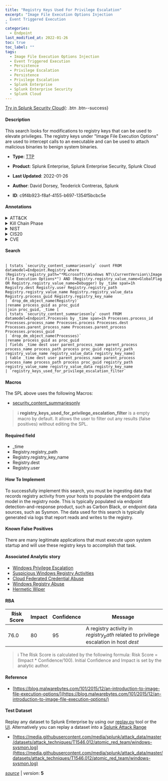 ```yaml
---
title: "Registry Keys Used For Privilege Escalation"
excerpt: "Image File Execution Options Injection
, Event Triggered Execution
"
categories:
  - Endpoint
last_modified_at: 2022-01-26
toc: true
toc_label: ""
tags:
  - Image File Execution Options Injection
  - Event Triggered Execution
  - Persistence
  - Privilege Escalation
  - Persistence
  - Privilege Escalation
  - Splunk Enterprise
  - Splunk Enterprise Security
  - Splunk Cloud
---
```




[Try in Splunk Security Cloud](https://www.splunk.com/en_us/products/cyber-security.html){: .btn .btn--success}

#### Description

This search looks for modifications to registry keys that can be used to elevate privileges. The registry keys under "Image File Execution Options" are used to intercept calls to an executable and can be used to attach malicious binaries to benign system binaries.

- **Type**: [TTP](https://github.com/splunk/security_content/wiki/Detection-Analytic-Types)
- **Product**: Splunk Enterprise, Splunk Enterprise Security, Splunk Cloud

- **Last Updated**: 2022-01-26
- **Author**: David Dorsey, Teoderick Contreras, Splunk
- **ID**: c9f4b923-f8af-4155-b697-1354f5bcbc5e


#### Annotations

<details>
  <summary>ATT&CK</summary>

<div markdown="1">


| ID             | Technique        |  Tactic             |
| -------------- | ---------------- |-------------------- |
| [T1546.012](https://attack.mitre.org/techniques/T1546/012/) | Image File Execution Options Injection | Persistence, Privilege Escalation |

| [T1546](https://attack.mitre.org/techniques/T1546/) | Event Triggered Execution | Persistence, Privilege Escalation |

</div>
</details>


<details>
  <summary>Kill Chain Phase</summary>

<div markdown="1">

* Actions on Objectives


</div>
</details>


<details>
  <summary>NIST</summary>

<div markdown="1">

* PR.PT
* DE.CM



</div>
</details>

<details>
  <summary>CIS20</summary>

<div markdown="1">

* CIS 8



</div>
</details>

<details>
  <summary>CVE</summary>

<div markdown="1">


</div>
</details>

#### Search 

```

| tstats `security_content_summariesonly` count FROM datamodel=Endpoint.Registry where (Registry.registry_path="*Microsoft\\Windows NT\\CurrentVersion\\Image File Execution Options*") AND (Registry.registry_value_name=GlobalFlag OR Registry.registry_value_name=Debugger) by _time span=1h Registry.dest Registry.user Registry.registry_path Registry.registry_value_name Registry.registry_value_data Registry.process_guid Registry.registry_key_name 
| `drop_dm_object_name(Registry)` 
|rename process_guid as proc_guid 
|join proc_guid, _time [
| tstats `security_content_summariesonly` count FROM datamodel=Endpoint.Processes by _time span=1h Processes.process_id Processes.process_name Processes.process Processes.dest Processes.parent_process_name Processes.parent_process Processes.process_guid 
| `drop_dm_object_name(Processes)` 
|rename process_guid as proc_guid 
| fields _time dest user parent_process_name parent_process process_name process_path process proc_guid registry_path registry_value_name registry_value_data registry_key_name] 
| table _time dest user parent_process_name parent_process process_name process_path process proc_guid registry_path registry_value_name registry_value_data registry_key_name 
| `registry_keys_used_for_privilege_escalation_filter`
```

#### Macros
The SPL above uses the following Macros:
* [security_content_summariesonly](https://github.com/splunk/security_content/blob/develop/macros/security_content_summariesonly.yml)

> :information_source:
> **registry_keys_used_for_privilege_escalation_filter** is a empty macro by default. It allows the user to filter out any results (false positives) without editing the SPL.

#### Required field
* _time
* Registry.registry_path
* Registry.registry_key_name
* Registry.dest
* Registry.user


#### How To Implement
To successfully implement this search, you must be ingesting data that records registry activity from your hosts to populate the endpoint data model in the registry node. This is typically populated via endpoint detection-and-response product, such as Carbon Black, or endpoint data sources, such as Sysmon. The data used for this search is typically generated via logs that report reads and writes to the registry.

#### Known False Positives
There are many legitimate applications that must execute upon system startup and will use these registry keys to accomplish that task.

#### Associated Analytic story
* [Windows Privilege Escalation](/stories/windows_privilege_escalation)
* [Suspicious Windows Registry Activities](/stories/suspicious_windows_registry_activities)
* [Cloud Federated Credential Abuse](/stories/cloud_federated_credential_abuse)
* [Windows Registry Abuse](/stories/windows_registry_abuse)
* [Hermetic Wiper](/stories/hermetic_wiper)




#### RBA

| Risk Score  | Impact      | Confidence   | Message      |
| ----------- | ----------- |--------------|--------------|
| 76.0 | 80 | 95 | A registry activity in $registry_path$ related to privilege escalation in host $dest$ |


> :information_source:
> The Risk Score is calculated by the following formula: Risk Score = (Impact * Confidence/100). Initial Confidence and Impact is set by the analytic author. 

#### Reference

* [https://blog.malwarebytes.com/101/2015/12/an-introduction-to-image-file-execution-options/](https://blog.malwarebytes.com/101/2015/12/an-introduction-to-image-file-execution-options/)



#### Test Dataset
Replay any dataset to Splunk Enterprise by using our [replay.py](https://github.com/splunk/attack_data#using-replaypy) tool or the [UI](https://github.com/splunk/attack_data#using-ui).
Alternatively you can replay a dataset into a [Splunk Attack Range](https://github.com/splunk/attack_range#replay-dumps-into-attack-range-splunk-server)


* [https://media.githubusercontent.com/media/splunk/attack_data/master/datasets/attack_techniques/T1546.012/atomic_red_team/windows-sysmon.log](https://media.githubusercontent.com/media/splunk/attack_data/master/datasets/attack_techniques/T1546.012/atomic_red_team/windows-sysmon.log)



[*source*](https://github.com/splunk/security_content/tree/develop/detections/endpoint/registry_keys_used_for_privilege_escalation.yml) \| *version*: **5**